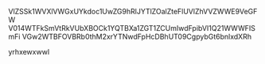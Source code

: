 VlZSSk1WVXlVWGxUYkdoc1UwZG9hRlJYTlZOalZteFlUVlZhVVZWWE9VeGFW
V014WTFkSmVtRkVUbXBOCk1YQTBXa1ZGT1ZCUmIwdFpibVI1Q21WWWFISmFi
VGw2WTBFOVBRb0thM2xrYTNwdFpHcDBhUT09CgpybGt6bnlxdXRh

yrhxewxwwl